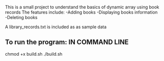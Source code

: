 This is a small project to understand the basics of dynamic array using book records
The features include:
-Adding books
-Displaying books information
-Deleting books

A library_records.txt is included as as sample data 

To run the program:
IN COMMAND LINE
-------------------------------------------------------------------------------
chmod +x build.sh
./build.sh

